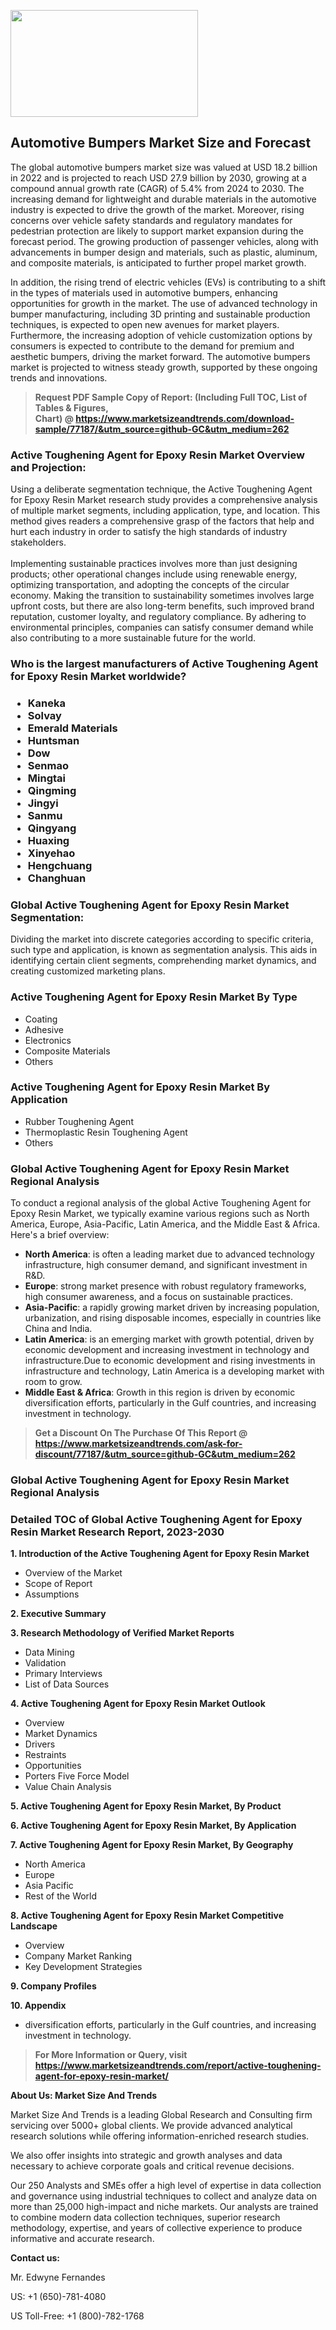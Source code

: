 <p><img class="alignnone size-medium wp-image-20088" src="https://ffe5etoiles.com/wp-content/uploads/2024/12/MST1-300x171.png" alt="" width="300" height="171" /></p><h2>Automotive Bumpers Market Size and Forecast</h2><p>The global automotive bumpers market size was valued at USD 18.2 billion in 2022 and is projected to reach USD 27.9 billion by 2030, growing at a compound annual growth rate (CAGR) of 5.4% from 2024 to 2030. The increasing demand for lightweight and durable materials in the automotive industry is expected to drive the growth of the market. Moreover, rising concerns over vehicle safety standards and regulatory mandates for pedestrian protection are likely to support market expansion during the forecast period. The growing production of passenger vehicles, along with advancements in bumper design and materials, such as plastic, aluminum, and composite materials, is anticipated to further propel market growth.</p><p>In addition, the rising trend of electric vehicles (EVs) is contributing to a shift in the types of materials used in automotive bumpers, enhancing opportunities for growth in the market. The use of advanced technology in bumper manufacturing, including 3D printing and sustainable production techniques, is expected to open new avenues for market players. Furthermore, the increasing adoption of vehicle customization options by consumers is expected to contribute to the demand for premium and aesthetic bumpers, driving the market forward. The automotive bumpers market is projected to witness steady growth, supported by these ongoing trends and innovations.</p></p><blockquote id="" class=""><strong>Request PDF Sample Copy of Report: (Including Full TOC, List of Tables &amp; Figures, Chart)&nbsp;@&nbsp;<strong><a href="https://www.marketsizeandtrends.com/download-sample/77187/&utm_source=github-GC&utm_medium=262" target="_blank">https://www.marketsizeandtrends.com/download-sample/77187/&utm_source=github-GC&utm_medium=262</a></strong></strong></blockquote><h3 id="" class="">Active Toughening Agent for Epoxy Resin Market&nbsp;Overview and Projection:</h3><p id="" class="">Using a deliberate segmentation technique, the Active Toughening Agent for Epoxy Resin Market research study provides a comprehensive analysis of multiple market segments, including application, type, and location. This method gives readers a comprehensive grasp of the factors that help and hurt each industry in order to satisfy the high standards of industry stakeholders. <br /> <br />Implementing sustainable practices involves more than just designing products; other operational changes include using renewable energy, optimizing transportation, and adopting the concepts of the circular economy. Making the transition to sustainability sometimes involves large upfront costs, but there are also long-term benefits, such improved brand reputation, customer loyalty, and regulatory compliance. By adhering to environmental principles, companies can satisfy consumer demand while also contributing to a more sustainable future for the world.</p><h3 id="" class="">Who is the largest manufacturers of&nbsp;Active Toughening Agent for Epoxy Resin Market worldwide?</h3><h3 class=""><p><ul><li>Kaneka </li><li> Solvay </li><li> Emerald Materials </li><li> Huntsman </li><li> Dow </li><li> Senmao </li><li> Mingtai </li><li> Qingming </li><li> Jingyi </li><li> Sanmu </li><li> Qingyang </li><li> Huaxing </li><li> Xinyehao </li><li> Hengchuang </li><li> Changhuan</li></ul></p></h3><h3 id="" class="">Global&nbsp;Active Toughening Agent for Epoxy Resin Market Segmentation:</h3><p id="" class="">Dividing the market into discrete categories according to specific criteria, such type and application, is known as segmentation analysis. This aids in identifying certain client segments, comprehending market dynamics, and creating customized marketing plans.</p><h3 id="" class="">Active Toughening Agent for Epoxy Resin Market&nbsp;By Type</h3><p><p><ul><li>Coating </li><li> Adhesive </li><li> Electronics </li><li> Composite Materials </li><li> Others</p></li></ul></p></p><h3 id="" class="">Active Toughening Agent for Epoxy Resin Market&nbsp;By Application</h3><p class=""><p><ul><li>Rubber Toughening Agent </li><li> Thermoplastic Resin Toughening Agent </li><li> Others</li></ul></p></p><h3 id="" class="">Global Active Toughening Agent for Epoxy Resin Market Regional Analysis</h3><p id="" class="">To conduct a regional analysis of the global Active Toughening Agent for Epoxy Resin Market, we typically examine various regions such as North America, Europe, Asia-Pacific, Latin America, and the Middle East &amp; Africa. Here's a brief overview:</p><ul><li><strong>North America</strong>: is often a leading market due to advanced technology infrastructure, high consumer demand, and significant investment in R&amp;D.</li><li><strong>Europe</strong>: strong market presence with robust regulatory frameworks, high consumer awareness, and a focus on sustainable practices.</li><li><strong>Asia-Pacific</strong>: a rapidly growing market driven by increasing population, urbanization, and rising disposable incomes, especially in countries like China and India.</li><li><strong>Latin America</strong>: is an emerging market with growth potential, driven by economic development and increasing investment in technology and infrastructure.Due to economic development and rising investments in infrastructure and technology, Latin America is a developing market with room to grow.</li><li><strong>Middle East &amp; Africa</strong>: Growth in this region is driven by economic diversification efforts, particularly in the Gulf countries, and increasing investment in technology.</li></ul><blockquote id="" class=""><strong>Get a Discount On The Purchase Of This Report @ <strong><a href="https://www.marketsizeandtrends.com/ask-for-discount/77187/&utm_source=github-GC&utm_medium=262" target="_blank">https://www.marketsizeandtrends.com/ask-for-discount/77187/&utm_source=github-GC&utm_medium=262</a></strong></strong></blockquote><h3 id="" class="">Global Active Toughening Agent for Epoxy Resin Market Regional Analysis</h3><h3 id="" class="">Detailed TOC of Global Active Toughening Agent for Epoxy Resin Market Research Report, 2023-2030</h3><p id="" class=""><strong>1. Introduction of the Active Toughening Agent for Epoxy Resin Market</strong></p><ul><li>Overview of the Market</li><li>Scope of Report</li><li>Assumptions</li></ul><p id="" class=""><strong>2. Executive Summary</strong></p><p id="" class=""><strong>3. Research Methodology of Verified Market Reports</strong></p><ul><li>Data Mining</li><li>Validation</li><li>Primary Interviews</li><li>List of Data Sources</li></ul><p id="" class=""><strong>4. Active Toughening Agent for Epoxy Resin Market Outlook</strong></p><ul><li>Overview</li><li>Market Dynamics</li><li>Drivers</li><li>Restraints</li><li>Opportunities</li><li>Porters Five Force Model</li><li>Value Chain Analysis</li></ul><p id="" class=""><strong>5. Active Toughening Agent for Epoxy Resin Market, By Product</strong></p><p id="" class=""><strong>6. Active Toughening Agent for Epoxy Resin Market, By Application</strong></p><p id="" class=""><strong>7. Active Toughening Agent for Epoxy Resin Market, By Geography</strong></p><ul><li>North America</li><li>Europe</li><li>Asia Pacific</li><li>Rest of the World</li></ul><p id="" class=""><strong>8. Active Toughening Agent for Epoxy Resin Market Competitive Landscape</strong></p><ul><li>Overview</li><li>Company Market Ranking</li><li>Key Development Strategies</li></ul><p id="" class=""><strong>9. Company Profiles</strong></p><p id="" class=""><strong>10. Appendix</strong></p><ul><li>diversification efforts, particularly in the Gulf countries, and increasing investment in technology.</li></ul><blockquote id="" class=""><strong>For More Information or Query, visit <strong><strong><a href="https://www.marketsizeandtrends.com/report/active-toughening-agent-for-epoxy-resin-market/" target="_blank">https://www.marketsizeandtrends.com/report/active-toughening-agent-for-epoxy-resin-market/</a></strong></strong></strong></blockquote><p id="" class=""><strong>About Us: Market Size And Trends</strong></p><p id="" class="">Market Size And Trends is a leading Global Research and Consulting firm servicing over 5000+ global clients. We provide advanced analytical research solutions while offering information-enriched research studies.</p><p id="" class="">We also offer insights into strategic and growth analyses and data necessary to achieve corporate goals and critical revenue decisions.</p><p id="" class="">Our 250 Analysts and SMEs offer a high level of expertise in data collection and governance using industrial techniques to collect and analyze data on more than 25,000 high-impact and niche markets. Our analysts are trained to combine modern data collection techniques, superior research methodology, expertise, and years of collective experience to produce informative and accurate research.</p><p id="" class=""><strong>Contact us:</strong></p><p id="" class="">Mr. Edwyne Fernandes</p><p id="" class="">US: +1 (650)-781-4080</p><p id="" class="">US Toll-Free: +1 (800)-782-1768</p>
